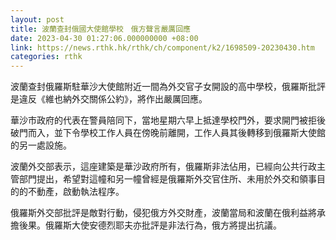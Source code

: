 ```yaml
---
layout: post
title: 波蘭查封俄國大使館學校　俄方聲言嚴厲回應
date: 2023-04-30 01:27:06.000000000 +08:00
link: https://news.rthk.hk/rthk/ch/component/k2/1698509-20230430.htm
categories: rthk
---
```


波蘭查封俄羅斯駐華沙大使館附近一間為外交官子女開設的高中學校，俄羅斯批評是違反《維也納外交關係公約》，將作出嚴厲回應。

華沙市政府的代表在警員陪同下，當地星期六早上抵達學校門外，要求開門被拒後破門而入，並下令學校工作人員在傍晚前離開，工作人員其後轉移到俄羅斯大使館的另一處設施。

波蘭外交部表示，這座建築是華沙政府所有，俄羅斯非法佔用，已經向公共行政主管部門提出，希望對這幢和另一幢曾經是俄羅斯外交官住所、未用於外交和領事目的的不動產，啟動執法程序。

俄羅斯外交部批評是敵對行動，侵犯俄方外交財產，波蘭當局和波蘭在俄利益將承擔後果。俄羅斯大使安德烈耶夫亦批評是非法行為，俄方將提出抗議。

